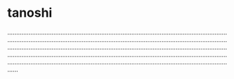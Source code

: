 # tanoshi

..................................................................................................................................................................................................................................................................................................................................................................................................................................................................................................................................................................................................................................................
